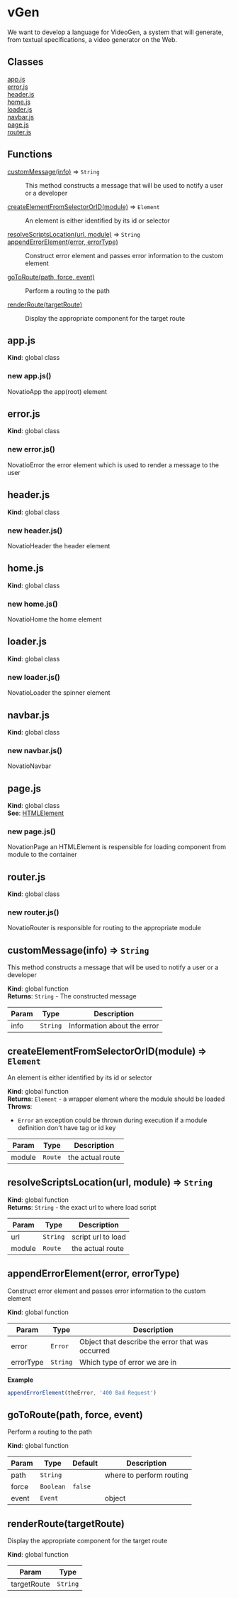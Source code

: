 # vGen
We want to develop a language for VideoGen, a system that will generate, from textual specifications, a video generator on the Web.
## Classes

<dl>
<dt><a href="#app.js">app.js</a></dt>
<dd></dd>
<dt><a href="#error.js">error.js</a></dt>
<dd></dd>
<dt><a href="#header.js">header.js</a></dt>
<dd></dd>
<dt><a href="#home.js">home.js</a></dt>
<dd></dd>
<dt><a href="#loader.js">loader.js</a></dt>
<dd></dd>
<dt><a href="#navbar.js">navbar.js</a></dt>
<dd></dd>
<dt><a href="#page.js">page.js</a></dt>
<dd></dd>
<dt><a href="#router.js">router.js</a></dt>
<dd></dd>
</dl>

## Functions

<dl>
<dt><a href="#customMessage">customMessage(info)</a> ⇒ <code>String</code></dt>
<dd><p>This method constructs a message that will be used to notify a user or a developer</p>
</dd>
<dt><a href="#createElementFromSelectorOrID">createElementFromSelectorOrID(module)</a> ⇒ <code>Element</code></dt>
<dd><p>An element is either identified
by its id or selector</p>
</dd>
<dt><a href="#resolveScriptsLocation">resolveScriptsLocation(url, module)</a> ⇒ <code>String</code></dt>
<dd></dd>
<dt><a href="#appendErrorElement">appendErrorElement(error, errorType)</a></dt>
<dd><p>Construct error element and passes error information to the custom element</p>
</dd>
<dt><a href="#goToRoute">goToRoute(path, force, event)</a></dt>
<dd><p>Perform a routing to the path</p>
</dd>
<dt><a href="#renderRoute">renderRoute(targetRoute)</a></dt>
<dd><p>Display the appropriate component for the target route</p>
</dd>
</dl>

<a name="app.js"></a>

## app.js
**Kind**: global class  
<a name="new_app.js_new"></a>

### new app.js()
NovatioApp the app(root) element

<a name="error.js"></a>

## error.js
**Kind**: global class  
<a name="new_error.js_new"></a>

### new error.js()
NovatioError the error element which is used to render a message to the user

<a name="header.js"></a>

## header.js
**Kind**: global class  
<a name="new_header.js_new"></a>

### new header.js()
NovatioHeader the header element

<a name="home.js"></a>

## home.js
**Kind**: global class  
<a name="new_home.js_new"></a>

### new home.js()
NovatioHome the home element

<a name="loader.js"></a>

## loader.js
**Kind**: global class  
<a name="new_loader.js_new"></a>

### new loader.js()
NovatioLoader the spinner element

<a name="navbar.js"></a>

## navbar.js
**Kind**: global class  
<a name="new_navbar.js_new"></a>

### new navbar.js()
NovatioNavbar

<a name="page.js"></a>

## page.js
**Kind**: global class  
**See**: <a href="https://developer.mozilla.org/en-US/docs/Web/Web_Components/Using_custom_elements">HTMLElement</a>  
<a name="new_page.js_new"></a>

### new page.js()
NovationPage an HTMLElement is respensible for loading component from module to the container

<a name="router.js"></a>

## router.js
**Kind**: global class  
<a name="new_router.js_new"></a>

### new router.js()
NovatioRouter is responsible for routing to the appropriate module

<a name="customMessage"></a>

## customMessage(info) ⇒ <code>String</code>
This method constructs a message that will be used to notify a user or a developer

**Kind**: global function  
**Returns**: <code>String</code> - The constructed message  

| Param | Type | Description |
| --- | --- | --- |
| info | <code>String</code> | Information about the error |

<a name="createElementFromSelectorOrID"></a>

## createElementFromSelectorOrID(module) ⇒ <code>Element</code>
An element is either identified
by its id or selector

**Kind**: global function  
**Returns**: <code>Element</code> - a wrapper element where the module should be loaded  
**Throws**:

- <code>Error</code> an exception could be thrown during execution if a module definition don't have tag or id key


| Param | Type | Description |
| --- | --- | --- |
| module | <code>Route</code> | the actual route |

<a name="resolveScriptsLocation"></a>

## resolveScriptsLocation(url, module) ⇒ <code>String</code>
**Kind**: global function  
**Returns**: <code>String</code> - the exact url to where load script  

| Param | Type | Description |
| --- | --- | --- |
| url | <code>String</code> | script url to load |
| module | <code>Route</code> | the actual route |

<a name="appendErrorElement"></a>

## appendErrorElement(error, errorType)
Construct error element and passes error information to the custom element

**Kind**: global function  

| Param | Type | Description |
| --- | --- | --- |
| error | <code>Error</code> | Object that describe the error that was occurred |
| errorType | <code>String</code> | Which type of error we are in |

**Example**  
```js
appendErrorElement(theError, '400 Bad Request')
```
<a name="goToRoute"></a>

## goToRoute(path, force, event)
Perform a routing to the path

**Kind**: global function  

| Param | Type | Default | Description |
| --- | --- | --- | --- |
| path | <code>String</code> |  | where to perform routing |
| force | <code>Boolean</code> | <code>false</code> |  |
| event | <code>Event</code> |  | object |

<a name="renderRoute"></a>

## renderRoute(targetRoute)
Display the appropriate component for the target route

**Kind**: global function  

| Param | Type |
| --- | --- |
| targetRoute | <code>String</code> | 


 

 


